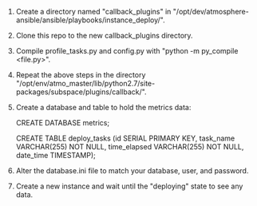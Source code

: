 1. Create a directory named "callback_plugins" in "/opt/dev/atmosphere-ansible/ansible/playbooks/instance_deploy/".
2. Clone this repo to the new callback_plugins directory.
3. Compile profile_tasks.py and config.py with "python -m py_compile <file.py>".
4. Repeat the above steps in the directory "/opt/env/atmo_master/lib/python2.7/site-packages/subspace/plugins/callback/".
5. Create a database and table to hold the metrics data:

    CREATE DATABASE metrics;
    
    CREATE TABLE deploy_tasks (id SERIAL PRIMARY KEY,
                task_name VARCHAR(255) NOT NULL,
                time_elapsed VARCHAR(255) NOT NULL,
                date_time TIMESTAMP);
                
6. Alter the database.ini file to match your database, user, and password.
7. Create a new instance and wait until the "deploying" state to see any data. 
